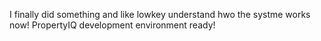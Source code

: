 I finally did something and like lowkey understand hwo the systme works now! PropertyIQ development environment ready!
